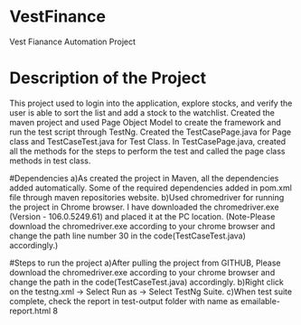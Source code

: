 # VestFinance
Vest Fianance Automation Project

# Description of the Project
This project used to login into the application, explore stocks, and verify the user is able to sort the list and add a stock to the watchlist.
Created the maven project and used Page Object Model to create the framework and run the test script through TestNg.
Created the TestCasePage.java for Page class and TestCaseTest.java for Test Class.
In TestCasePage.java, created all the methods for the steps to perform the test and called the page class methods in test class.


#Dependencies
a)As created the project in Maven, all the dependencies added automatically. Some of the required dependencies added in pom.xml file through maven repositories website.
b)Used chromedriver for running the project in Chrome browser. I have downloaded the chromedriver.exe (Version - 106.0.5249.61) and placed it at the PC location.
(Note-Please download the chromedriver.exe according to your chrome browser and change the path line number 30 in the code(TestCaseTest.java)  accordingly.)

#Steps to run the project
a)After pulling the project from GITHUB, Please download the chromedriver.exe according to your chrome browser and change the path in the code(TestCaseTest.java) accordingly.
b)Right click on the testng.xml -> Select Run as -> Select TestNg Suite.
c)When test suite complete, check the report in test-output folder with name as emailable-report.html
8
